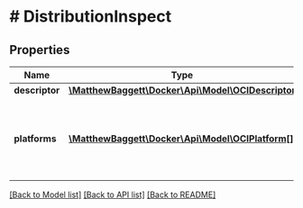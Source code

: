 # # DistributionInspect

## Properties

Name | Type | Description | Notes
------------ | ------------- | ------------- | -------------
**descriptor** | [**\MatthewBaggett\Docker\Api\Model\OCIDescriptor**](OCIDescriptor.md) |  |
**platforms** | [**\MatthewBaggett\Docker\Api\Model\OCIPlatform[]**](OCIPlatform.md) | An array containing all platforms supported by the image. |

[[Back to Model list]](../../README.md#models) [[Back to API list]](../../README.md#endpoints) [[Back to README]](../../README.md)
